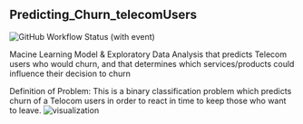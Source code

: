 ## Predicting_Churn_telecomUsers
![GitHub Workflow Status (with event)](https://img.shields.io/github/actions/workflow/status/Arimoro2020/Predicting_Churn_telecomUsers/workflow_all.yml?logo=GitHub&label=GitHub%20Actions%20Workflow%20of%20Data%20cleaning%2C%20Exploration%2C%20Model%20Building)

Macine Learning Model & Exploratory Data Analysis that predicts Telecom users who would churn, and that determines which services/products could influence their decision to churn

Definition of Problem: This is a binary classification problem which predicts churn of a Telocom users in order to react in time to keep those who want to leave.
![visualization](https://user-images.githubusercontent.com/73043768/192661615-2382c0cd-7b39-460d-8495-7fbea7797353.png)
